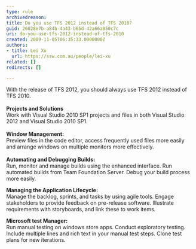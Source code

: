 ```yaml
---
type: rule
archivedreason: 
title: Do you use TFS 2012 instead of TFS 2010?
guid: 26028e7b-a84b-4a43-b65d-42a66a050c7c
uri: do-you-use-tfs-2012-instead-of-tfs-2010
created: 2009-11-05T06:35:33.0000000Z
authors:
- title: Lei Xu
  url: https://ssw.com.au/people/lei-xu
related: []
redirects: []

---
```



<p>With the release of TFS 2012, you should always use TFS 2012 instead of TFS 2010. <br>
<br>
<strong>Projects and Solutions</strong><br>
Work with Visual Studio 2010 SP1 projects and files in both Visual Studio 2012 and Visual Studio 2010 SP1.<br>
<br>
<strong>Window Management&#58;</strong><br>
Preview files in the code editor, access frequently used files more easily and arrange windows on multiple monitors more effectively.<br><br>
<strong>Automating and Debugging Builds&#58;</strong><br><strong>
</strong>Run, monitor and manage builds using the enhanced interface. Run automated builds from Team Foundation Server. Debug your build process more easily.</p><p><strong>Managing the Application Lifecycle&#58;</strong><br>Manage the backlog, sprints, and tasks by using agile tools. Engage stakeholders to provide feedback on pre-release software. Illustrate requirements with storyboards, and link these to work items.</p><p><strong>Microsoft test Manager&#58;</strong><br>Run manual testing on windows store apps. Conduct exploratory testing. Include multiple lines and rich text in your manual test steps. Clone test plans for new iterations.</p>
<br><excerpt class='endintro'></excerpt><br>




